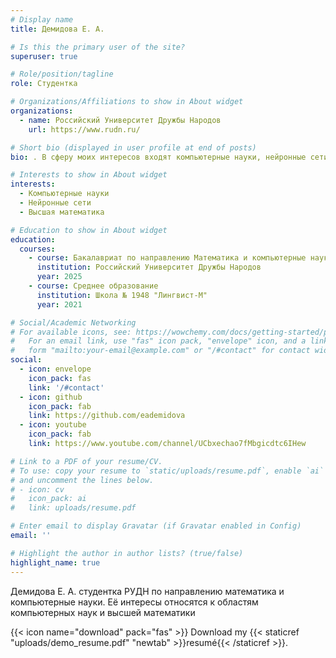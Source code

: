 ```yaml
---
# Display name
title: Демидова Е. А.

# Is this the primary user of the site?
superuser: true

# Role/position/tagline
role: Студентка

# Organizations/Affiliations to show in About widget
organizations:
  - name: Российский Университет Дружбы Народов
    url: https://www.rudn.ru/

# Short bio (displayed in user profile at end of posts)
bio: . В сферу моих интересов входят компьютерные науки, нейронные сети и высшая математика

# Interests to show in About widget
interests:
  - Компьютерные науки
  - Нейронные сети
  - Высшая математика

# Education to show in About widget
education:
  courses:
    - course: Бакалавриат по направлению Математика и компьютерные науки
      institution: Российский Университет Дружбы Народов
      year: 2025
    - course: Среднее образование
      institution: Школа № 1948 "Лингвист-М"
      year: 2021

# Social/Academic Networking
# For available icons, see: https://wowchemy.com/docs/getting-started/page-builder/#icons
#   For an email link, use "fas" icon pack, "envelope" icon, and a link in the
#   form "mailto:your-email@example.com" or "/#contact" for contact widget.
social:
  - icon: envelope
    icon_pack: fas
    link: '/#contact'
  - icon: github
    icon_pack: fab
    link: https://github.com/eademidova
  - icon: youtube
    icon_pack: fab
    link: https://www.youtube.com/channel/UCbxechao7fMbgicdtc6IHew

# Link to a PDF of your resume/CV.
# To use: copy your resume to `static/uploads/resume.pdf`, enable `ai` icons in `params.toml`,
# and uncomment the lines below.
# - icon: cv
#   icon_pack: ai
#   link: uploads/resume.pdf

# Enter email to display Gravatar (if Gravatar enabled in Config)
email: ''

# Highlight the author in author lists? (true/false)
highlight_name: true
---
```


Демидова Е. А. студентка РУДН по направлению математика и компьютерные науки. Её интересы относятся к областям компьютерных наук и высшей математики


{{< icon name="download" pack="fas" >}} Download my {{< staticref "uploads/demo_resume.pdf" "newtab" >}}resumé{{< /staticref >}}.
